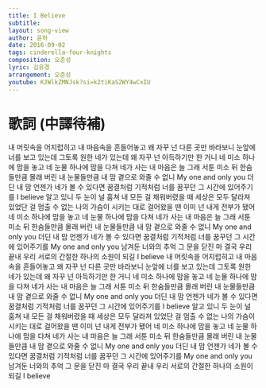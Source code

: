 ```yaml
---
title: I Believe
subtitle:
layout: song-view
author: 윤하
date: 2016-09-02
tags: cinderella-four-knights
composition: 오준성
lyric: 김유경
arrangement: 오준성
youtube: KJWlkZMNJsk?si=k2tiKaS2WY4wCxIU
---
```


# 歌詞 (中譯待補)

내 머릿속을 어지럽히고
내 마음속을 흔들어놓고
왜 자꾸 넌 다른 곳만 바라보니
눈앞에 너를 보고 있는데
그토록 원한 네가 있는데
왜 자꾸 넌 아득하기만 한 거니
네 미소 하나에 맘을 놓고
네 눈물 하나에 맘을 다쳐
네가 사는 내 마음은 늘 그래
서툰 미소 뒤 한숨들만큼
몰래 버린 내 눈물들만큼
내 맘 곁으로 와줄 수 없니
My one and only you
더딘 내 맘 언젠가
네가 볼 수 있다면
꿈결처럼 기적처럼
너를 꿈꾸던 그 시간에
있어주기를
I believe
알고 있니 두 눈이 널 훔쳐
내 모든 걸 채워버렸을 때
세상은 모두 달라져 있었단 걸
멈출 수 없는 나의 가슴이
시키는 대로 걸어왔을 땐
이미 넌 내게 전부가 됐어
네 미소 하나에 맘을 놓고
네 눈물 하나에 맘을 다쳐
네가 사는 내 마음은 늘 그래
서툰 미소 뒤 한숨들만큼
몰래 버린 내 눈물들만큼
내 맘 곁으로 와줄 수 없니
My one and only you
더딘 내 맘 언젠가
네가 볼 수 있다면
꿈결처럼 기적처럼
너를 꿈꾸던 그 시간에
있어주기를
My one and only you
남겨둔 너와의 추억
그 문을 닫진 마
결국 우리 끝내 우리
서로의 간절한 하나의
소원이 되길
I believe
내 머릿속을 어지럽히고
내 마음속을 흔들어놓고
왜 자꾸 넌 다른 곳만 바라보니
눈앞에 너를 보고 있는데
그토록 원한 네가 있는데
왜 자꾸 넌 아득하기만 한 거니
네 미소 하나에 맘을 놓고
네 눈물 하나에 맘을 다쳐
네가 사는 내 마음은 늘 그래
서툰 미소 뒤 한숨들만큼
몰래 버린 내 눈물들만큼
내 맘 곁으로 와줄 수 없니
My one and only you
더딘 내 맘 언젠가
네가 볼 수 있다면
꿈결처럼 기적처럼
너를 꿈꾸던 그 시간에
있어주기를
I believe
알고 있니 두 눈이 널 훔쳐
내 모든 걸 채워버렸을 때
세상은 모두 달라져 있었단 걸
멈출 수 없는 나의 가슴이
시키는 대로 걸어왔을 땐
이미 넌 내게 전부가 됐어
네 미소 하나에 맘을 놓고
네 눈물 하나에 맘을 다쳐
네가 사는 내 마음은 늘 그래
서툰 미소 뒤 한숨들만큼
몰래 버린 내 눈물들만큼
내 맘 곁으로 와줄 수 없니
My one and only you
더딘 내 맘 언젠가
네가 볼 수 있다면
꿈결처럼 기적처럼
너를 꿈꾸던 그 시간에
있어주기를
My one and only you
남겨둔 너와의 추억
그 문을 닫진 마
결국 우리 끝내 우리
서로의 간절한 하나의
소원이 되길
I believe

